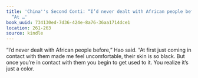 ```yaml
---
title: 'China''s Second Conti: “I’d never dealt with African people before,” Hao said.
  “At …'
book_uuid: 734130ed-7d36-424e-8a76-36aa1714dce1
location: 261-263
source: kindle
---
```


“I’d never dealt with African people before,” Hao said. “At first just coming in contact with them made me feel uncomfortable, their skin is so black. But once you’re in contact with them you begin to get used to it. You realize it’s just a color.